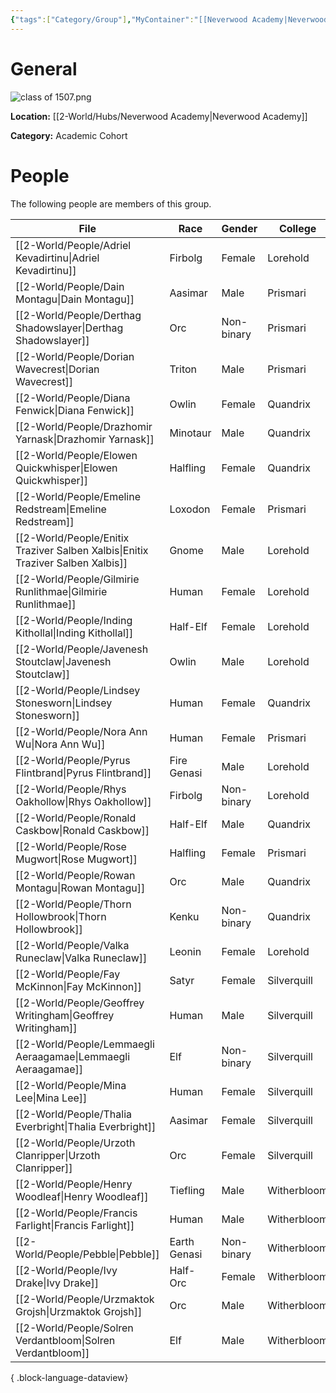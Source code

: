 ```yaml
---
{"tags":["Category/Group"],"MyContainer":"[[Neverwood Academy|Neverwood Academy]]","MyCategory":"Academic Cohort","image":"class of 1507.png","obsidianUIMode":"preview","leader":null,"officers":null,"members":null,"initiates":null,"faction":null,"primary_contact":null,"benefits":[{"standing":1,"reward":"What do they get at level 1?"},{"standing":2,"reward":"What do they get at level 2?"},{"standing":3,"reward":"What do they get at level 3?"}],"dg-publish":true,"dg-path":"World/Groups/Academic Cohorts/Cohort of 1507.md","permalink":"/world/groups/academic-cohorts/cohort-of-1507/","dgPassFrontmatter":true,"updated":"2025-09-29T12:19:06.000+01:00"}
---
```



# General


![class of 1507.png](/img/user/z_Assets/classLogos/class%20of%201507.png)

**Location:** [[2-World/Hubs/Neverwood Academy\|Neverwood Academy]]

**Category:** Academic Cohort 


# People

The following people are members of this group.  


| File                                                                               | Race         | Gender     | College     |
| ---------------------------------------------------------------------------------- | ------------ | ---------- | ----------- |
| [[2-World/People/Adriel Kevadirtinu\|Adriel Kevadirtinu]]                       | Firbolg      | Female     | Lorehold    |
| [[2-World/People/Dain Montagu\|Dain Montagu]]                                   | Aasimar      | Male       | Prismari    |
| [[2-World/People/Derthag Shadowslayer\|Derthag Shadowslayer]]                   | Orc          | Non-binary | Prismari    |
| [[2-World/People/Dorian Wavecrest\|Dorian Wavecrest]]                           | Triton       | Male       | Prismari    |
| [[2-World/People/Diana Fenwick\|Diana Fenwick]]                                 | Owlin        | Female     | Quandrix    |
| [[2-World/People/Drazhomir Yarnask\|Drazhomir Yarnask]]                         | Minotaur     | Male       | Quandrix    |
| [[2-World/People/Elowen Quickwhisper\|Elowen Quickwhisper]]                     | Halfling     | Female     | Quandrix    |
| [[2-World/People/Emeline Redstream\|Emeline Redstream]]                         | Loxodon      | Female     | Prismari    |
| [[2-World/People/Enitix Traziver Salben Xalbis\|Enitix Traziver Salben Xalbis]] | Gnome        | Male       | Lorehold    |
| [[2-World/People/Gilmirie Runlithmae\|Gilmirie Runlithmae]]                     | Human        | Female     | Lorehold    |
| [[2-World/People/Inding Kithollal\|Inding Kithollal]]                           | Half-Elf     | Female     | Lorehold    |
| [[2-World/People/Javenesh Stoutclaw\|Javenesh Stoutclaw]]                       | Owlin        | Male       | Lorehold    |
| [[2-World/People/Lindsey Stonesworn\|Lindsey Stonesworn]]                       | Human        | Female     | Quandrix    |
| [[2-World/People/Nora Ann Wu\|Nora Ann Wu]]                                     | Human        | Female     | Prismari    |
| [[2-World/People/Pyrus Flintbrand\|Pyrus Flintbrand]]                           | Fire Genasi  | Male       | Lorehold    |
| [[2-World/People/Rhys Oakhollow\|Rhys Oakhollow]]                               | Firbolg      | Non-binary | Lorehold    |
| [[2-World/People/Ronald Caskbow\|Ronald Caskbow]]                               | Half-Elf     | Male       | Quandrix    |
| [[2-World/People/Rose Mugwort\|Rose Mugwort]]                                   | Halfling     | Female     | Prismari    |
| [[2-World/People/Rowan Montagu\|Rowan Montagu]]                                 | Orc          | Male       | Quandrix    |
| [[2-World/People/Thorn Hollowbrook\|Thorn Hollowbrook]]                         | Kenku        | Non-binary | Quandrix    |
| [[2-World/People/Valka Runeclaw\|Valka Runeclaw]]                               | Leonin       | Female     | Lorehold    |
| [[2-World/People/Fay McKinnon\|Fay McKinnon]]                                   | Satyr        | Female     | Silverquill |
| [[2-World/People/Geoffrey Writingham\|Geoffrey Writingham]]                     | Human        | Male       | Silverquill |
| [[2-World/People/Lemmaegli Aeraagamae\|Lemmaegli Aeraagamae]]                   | Elf          | Non-binary | Silverquill |
| [[2-World/People/Mina Lee\|Mina Lee]]                                           | Human        | Female     | Silverquill |
| [[2-World/People/Thalia Everbright\|Thalia Everbright]]                         | Aasimar      | Female     | Silverquill |
| [[2-World/People/Urzoth Clanripper\|Urzoth Clanripper]]                         | Orc          | Female     | Silverquill |
| [[2-World/People/Henry Woodleaf\|Henry Woodleaf]]                               | Tiefling     | Male       | Witherbloom |
| [[2-World/People/Francis Farlight\|Francis Farlight]]                           | Human        | Male       | Witherbloom |
| [[2-World/People/Pebble\|Pebble]]                                               | Earth Genasi | Non-binary | Witherbloom |
| [[2-World/People/Ivy Drake\|Ivy Drake]]                                         | Half-Orc     | Female     | Witherbloom |
| [[2-World/People/Urzmaktok Grojsh\|Urzmaktok Grojsh]]                           | Orc          | Male       | Witherbloom |
| [[2-World/People/Solren Verdantbloom\|Solren Verdantbloom]]                     | Elf          | Male       | Witherbloom |

{ .block-language-dataview}

